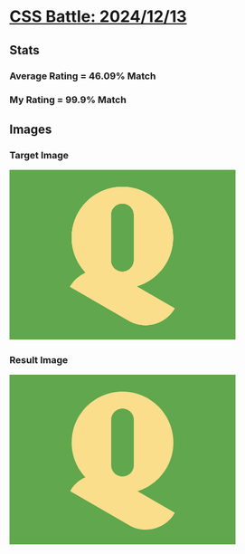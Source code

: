 # [CSS Battle: 2024/12/13](https://cssbattle.dev/play/TEBkDcjuz3dKf283AtMs)

## Stats

### Average Rating = 46.09% Match

### My Rating = 99.9% Match

## Images

### Target Image

![](./images/target.png)

### Result Image

![](./images/result.png)
